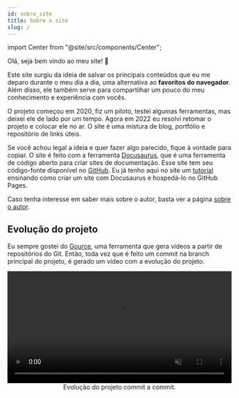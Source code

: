 ```yaml
---
id: sobre_site
title: Sobre o site
slug: /
---
```


import Center from "@site/src/components/Center";

Olá, seja bem vindo ao meu site! 🥳

Este site surgiu da ideia de salvar os principais conteúdos que eu me deparo durante o meu dia a dia, uma alternativa ao **favoritos do navegador**. Além disso, ele também serve para compartilhar um pouco do meu conhecimento e experiência com vocês.

O projeto começou em 2020, fiz um piloto, testei algumas ferramentas, mas deixei ele de lado por um tempo. Agora em 2022 eu resolvi retomar o projeto e colocar ele no ar. O site é uma mistura de blog, portfólio e repositório de links úteis.

Se você achou legal a ideia e quer fazer algo parecido, fique à vontade para copiar. O site é feito com a ferramenta [Docusaurus](https://docusaurus.io/), que é uma ferramenta de código aberto para criar sites de documentação. Esse site tem seu código-fonte disponível no [GitHub](https://github.com/lucasbaccan/code). Eu já tenho aqui no site um [tutorial](/tutorial/site_docusaurus/introducao) ensinando como criar um site com Docusaurus e hospedá-lo no GitHub Pages.

Caso tenha interesse em saber mais sobre o autor, basta ver a página [sobre o autor](/info/sobre_autor).

## Evolução do projeto

Eu sempre gostei do [Gource](https://gource.io/), uma ferramenta que gera vídeos a partir de repositórios do Git. Então, toda vez que é feito um commit na branch principal do projeto, é gerado um vídeo com a evolução do projeto.

<Center>

<video autoplay controls loop muted preload="metadata" width="100%" src="https://code.lucasbaccan.com.br/assets/gource.mp4" type="video/mp4"></video>  
Evolução do projeto commit a commit.

</Center>
